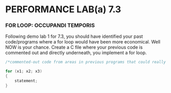 # PERFORMANCE LAB(a) 7.3

### FOR LOOP: OCCUPANDI TEMPORIS

Following demo lab 1 for 7.3, you should have identified your past code/programs where a for loop would have been more economical. Well NOW is your chance. Create a C file where your previous code is commented out and directly underneath, you implement a for loop.

```c
/*commented-out code from areas in previous programs that could really use a for loop*/

for (x1; x2; x3)
{
    statement;
}
```
